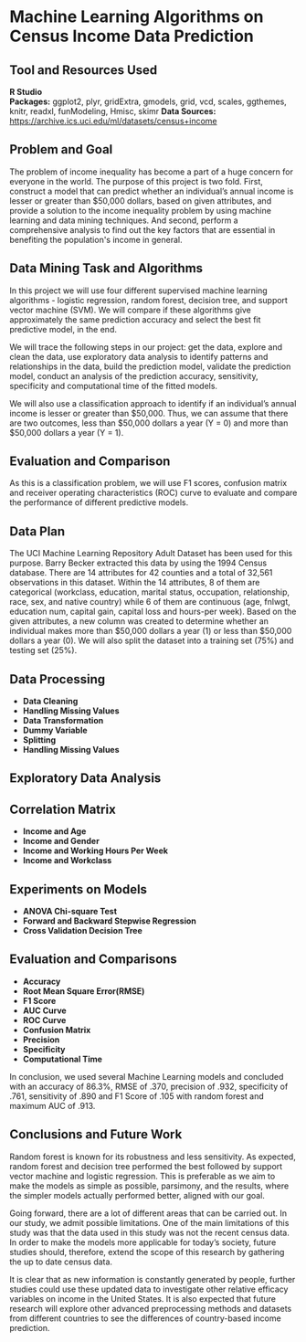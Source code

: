 # Machine Learning Algorithms on Census Income Data Prediction

## Tool and Resources Used 
**R Studio**   
**Packages:** ggplot2, plyr, gridExtra, gmodels, grid, vcd, scales, ggthemes, knitr, readxl, funModeling, Hmisc, skimr
**Data Sources:** 
https://archive.ics.uci.edu/ml/datasets/census+income

## Problem and Goal
The problem of income inequality has become a part of a huge concern for everyone in the world. The purpose of this project is two fold. First, construct a model that can predict whether an individual’s annual income is lesser or greater than $50,000 dollars, based on given attributes, and provide a solution to the income inequality problem by using machine learning and data mining techniques. And second, perform a comprehensive analysis to find out the key factors that are essential in benefiting the population's income in general.

## Data Mining Task and Algorithms
In this project we will use four different supervised machine learning algorithms - logistic regression, random forest, decision tree, and support vector machine (SVM). We will compare if these algorithms give approximately the same prediction accuracy and select the best fit predictive model, in the end.

We will trace the following steps in our project: get the data, explore and clean the data, use exploratory data analysis to identify patterns and relationships in the data, build the prediction model, validate the prediction model, conduct an analysis of the prediction accuracy, sensitivity, specificity and computational time of the fitted models.

We will also use a classification approach to identify if an individual’s annual income is lesser or greater than $50,000. Thus, we can assume that there are two outcomes, less than $50,000 dollars a year (Y = 0) and more than $50,000 dollars a year (Y = 1).

## Evaluation and Comparison
As this is a classification problem, we will use F1 scores, confusion matrix and receiver operating characteristics (ROC) curve to evaluate and compare the performance of different predictive models.

## Data Plan
The UCI Machine Learning Repository Adult Dataset has been used for this purpose. Barry Becker extracted this data by using the 1994 Census database. There are 14 attributes for 42 counties and a total of 32,561 observations in this dataset. Within the 14 attributes, 8 of them are categorical (workclass, education, marital status, occupation, relationship, race, sex, and native country) while 6 of them are continuous (age, fnlwgt, education num, capital gain, capital loss and hours-per week).
Based on the given attributes, a new column was created to determine whether an individual makes more than $50,000 dollars a year (1) or less than $50,000 dollars a year (0). We will also split the dataset into a training set (75%) and testing set (25%).

## Data Processing
*	**Data Cleaning**
*	**Handling Missing Values**
*	**Data Transformation**
*	**Dummy Variable**
*	**Splitting**
*	**Handling Missing Values**

## Exploratory Data Analysis

## Correlation Matrix
*	**Income and Age**
*	**Income and Gender**
*	**Income and Working Hours Per Week**
*	**Income and Workclass**

## Experiments on Models
*	**ANOVA Chi-square Test**
*	**Forward and Backward Stepwise Regression**
*	**Cross Validation Decision Tree**

## Evaluation and Comparisons
*	**Accuracy**
*	**Root Mean Square Error(RMSE)**
*	**F1 Score**
*	**AUC Curve**
*	**ROC Curve**
*	**Confusion Matrix**
*	**Precision**
*	**Specificity**
*	**Computational Time**

In conclusion, we used several Machine Learning models and concluded with an accuracy of 86.3%, RMSE of .370, precision of .932, specificity of .761, sensitivity of .890 and F1 Score of .105 with random forest and maximum AUC of .913. 

## Conclusions and Future Work
Random forest is known for its robustness and less sensitivity. As expected, random forest and decision tree performed the best followed by support vector machine and logistic regression. This is preferable as we aim to make the models as simple as possible, parsimony, and the results, where the simpler models actually performed better, aligned with our goal.

Going forward, there are a lot of different areas that can be carried out. In our study, we admit possible limitations. One of the main limitations of this study was that the data used in this study was not the recent census data. In order to make the models more applicable for today’s society, future studies should, therefore, extend the scope of this research by gathering the up to date census data.

It is clear that as new information is constantly generated by people, further studies could use these updated data to investigate other relative efficacy variables on income in the United States. It is also expected that future research will explore other advanced preprocessing methods and datasets from different countries to see the differences of country-based income prediction. 
